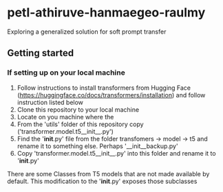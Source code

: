 # petl-athiruve-hanmaegeo-raulmy
Exploring a generalized solution for soft prompt transfer

## Getting started

### If setting up on your local machine 
1. Follow instructions to install transformers from Hugging Face (https://huggingface.co/docs/transformers/installation) 
   and follow instruction listed below
2. Clone this repository to your local machine
3. Locate on you machine where the
4. From the 'utils' folder of this repository copy ('transformer.model.t5__init__.py')
5. Find the '__init__.py' file from the folder transfomers -> model -> t5 and rename it to something else. Perhaps '__init__backup.py'
6. Copy 'transformer.model.t5__init__.py' into this folder and rename it to '__init__.py'

There are some Classes from T5 models that are not made available by default. This modification to the '__init__.py' 
exposes those subclasses

